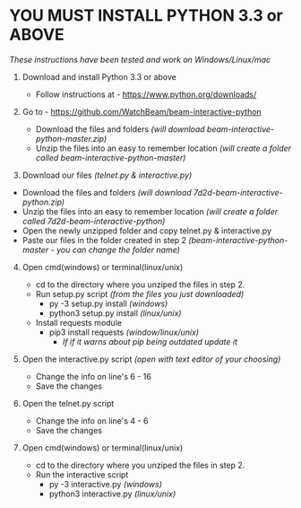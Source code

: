 # YOU MUST INSTALL PYTHON 3.3 or ABOVE

_These instructions have been tested and work on Windows/Linux/mac_

1. Download and install Python 3.3 or above
   * Follow instructions at - https://www.python.org/downloads/

2. Go to - https://github.com/WatchBeam/beam-interactive-python
    * Download the files and folders _(will download beam-interactive-python-master.zip)_
    * Unzip the files into an easy to remember location _(will create a folder called beam-interactive-python-master)_

3. Download our files _(telnet.py & interactive.py)_
  * Download the files and folders _(will download 7d2d-beam-interactive-python.zip)_
  * Unzip the files into an easy to remember location _(will create a folder called 7d2d-beam-interactive-python)_
  * Open the newly unzipped folder and copy telnet.py & interactive.py
  * Paste our files in the folder created in step 2 _(beam-interactive-python-master - you can change the folder name)_

4. Open cmd(windows) or terminal(linux/unix)
   * cd to the directory where you unziped the files in step 2.
    * Run setup.py script _(from the files you just downloaded)_
        * py -3 setup.py install _(windows)_
        * python3 setup.py install _(linux/unix)_
    * Install requests module
         * pip3 install requests _(window/linux/unix)_
            * _If if it warns about pip being outdated update it_

5. Open the interactive.py script _(open with text editor of your choosing)_
   * Change the info on line's 6 - 16
   * Save the changes

6. Open the telnet.py script
   * Change the info on line's 4 - 6
   * Save the changes

7. Open cmd(windows) or terminal(linux/unix)
   * cd to the directory where you unziped the files in step 2.
   * Run the interactive script
      * py -3 interactive.py _(windows)_
      * python3 interactive.py _(linux/unix)_

